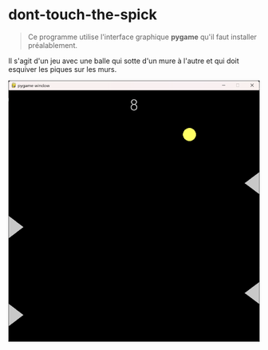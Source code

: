 # dont-touch-the-spick

> Ce programme utilise l'interface graphique **pygame** qu'il faut installer préalablement.

Il s'agit d'un jeu avec une balle qui sotte d'un mure à l'autre et qui doit esquiver les piques sur les murs.

![alt text](https://github.com/Hyrhoo/dont-touch-the-spick/blob/main/img/Capture%20d’écran%202023-02-07%20214111.png)
